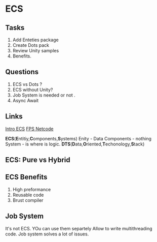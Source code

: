 # ECS

## Tasks
1. Add Enteties package
2. Create Dots pack
3. Review Unity samples
4. Benefits.


## Questions
1. ECS vs Dots ?
2. ECS without Unity?
3. Job System is needed or not  .
4. Async Await

## Links
[Intro ECS](D:\Lib\Videos\Unity)
[FPS Netcode]()

**ECS**(**E**ntitiy,**C**omponents,**S**ystems)
Enity - Data
Components - nothing
System - is where is logic.
**DTS**(**D**ata,**O**riented,**T**echonology,**S**tack)

## ECS: Pure vs Hybrid

## ECS Benefits
1. High preformance 
2. Reusable code
3. Brust compiler

## Job System
It's not ECS. YOu can use them separtely
Allow to write multithreading code.
Job system solves a lot of issues.

